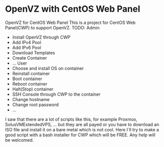 # OpenVZ with CentOS Web Panel
OpenVZ for CentOS Web Panel
This is a project for CentOS Web Panel(CWP) to support OpenVZ.
TODO:
Admin
- Install OpenVZ through CWP
- Add IPv4 Pool
- Add IPv6 Pool
- Download Templates
- Create Container
- ...
User
- Choose and install OS on container
- Reinstall container
- Boot container
- Reboot container
- Halt(Stop) container
- SSH Console through CWP to the container
- Change hostname
- Change root password
- ...


I saw that there are a lot of scripts like this, for example Proxmox, SolusVMExtendedVPS, ... but they are all payed or you have to download an ISO file and install it on a bare metal which is not cool. 
Here I`ll try to make a good script with a bash installer for CWP which will be FREE.
Any help will be welcomed.
